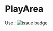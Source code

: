 # PlayArea

Use : ![issue badge](https://img.shields.io/badge/Language-C-green?style=flat&logo=c&logoColor=FFFFFF)
